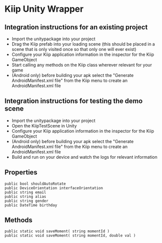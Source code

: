 # Kiip Unity Wrapper

## Integration instructions for an existing project

- Import the unitypackage into your project
- Drag the Kiip prefab into your loading scene (this should be placed in a scene that is only visited once so that only one will ever exist)
- Configure your Kiip application information in the inspector for the Kiip GameObject
- Start calling any methods on the Kiip class wherever relevant for your game
- (Android only) before building your apk select the "Generate AndroidManifest.xml file" from the Kiip menu to create an AndroidManifest.xml file

## Integration instructions for testing the demo scene

- Import the unitypackage into your project
- Open the KiipTestScene in Unity
- Configure your Kiip application information in the inspector for the Kiip GameObject
- (Android only) before building your apk select the "Generate AndroidManifest.xml file" from the Kiip menu to create an AndroidManifest.xml file
- Build and run on your device and watch the logs for relevant information

## Properties

    public bool shouldAutoRotate
    public DeviceOrientation interfaceOrientation
    public string email
    public string alias
    public string gender
    public DateTime birthday

## Methods

    public static void saveMoment( string momentId )
    public static void saveMoment( string momentId, double val )
